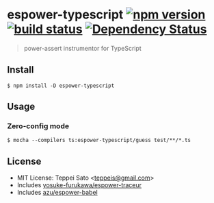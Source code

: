 espower-typescript [![npm version][npm-image]][npm-url] [![build status][travis-image]][travis-url] [![Dependency Status][deps-image]][deps-url]
====

> power-assert instrumentor for TypeScript

## Install

```console
$ npm install -D espower-typescript
```

## Usage

### Zero-config mode

```console
$ mocha --compilers ts:espower-typescript/guess test/**/*.ts
```

## License

* MIT License: Teppei Sato &lt;teppeis@gmail.com&gt;
* Includes [yosuke-furukawa/espower-traceur](https://github.com/yosuke-furukawa/espower-traceur)
* Includes [azu/espower-babel](https://github.com/azu/espower-babel)

[npm-image]: https://img.shields.io/npm/v/espower-babel.svg
[npm-url]: https://npmjs.org/package/espower-babel
[travis-image]: https://travis-ci.org/teppeis/espower-babel.svg?branch=master
[travis-url]: https://travis-ci.org/teppeis/espower-babel
[deps-image]: https://david-dm.org/teppeis/espower-babel.svg
[deps-url]: https://david-dm.org/teppeis/espower-babel
